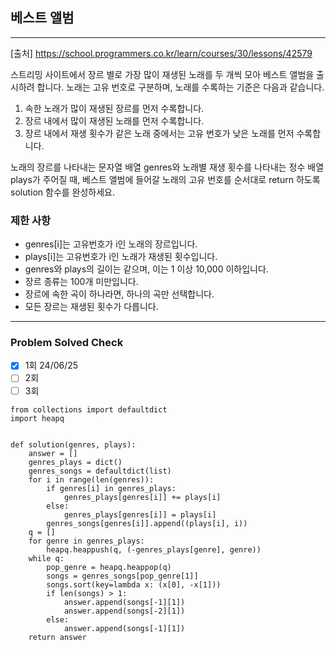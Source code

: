 ## 베스트 앨범

---

[출처] https://school.programmers.co.kr/learn/courses/30/lessons/42579

스트리밍 사이트에서 장르 별로 가장 많이 재생된 노래를 두 개씩 모아 베스트 앨범을 출시하려 합니다. 
노래는 고유 번호로 구분하며, 노래를 수록하는 기준은 다음과 같습니다.

1. 속한 노래가 많이 재생된 장르를 먼저 수록합니다.
2. 장르 내에서 많이 재생된 노래를 먼저 수록합니다.
3. 장르 내에서 재생 횟수가 같은 노래 중에서는 고유 번호가 낮은 노래를 먼저 수록합니다.

노래의 장르를 나타내는 문자열 배열 genres와 노래별 재생 횟수를 나타내는 정수 배열 plays가 주어질 때, 
베스트 앨범에 들어갈 노래의 고유 번호를 순서대로 return 하도록 solution 함수를 완성하세요.

### 제한 사항

- genres[i]는 고유번호가 i인 노래의 장르입니다.
- plays[i]는 고유번호가 i인 노래가 재생된 횟수입니다.
- genres와 plays의 길이는 같으며, 이는 1 이상 10,000 이하입니다.
- 장르 종류는 100개 미만입니다.
- 장르에 속한 곡이 하나라면, 하나의 곡만 선택합니다.
- 모든 장르는 재생된 횟수가 다릅니다.

---
### Problem Solved Check
- [x] 1회 24/06/25
- [ ] 2회
- [ ] 3회

~~~
from collections import defaultdict
import heapq


def solution(genres, plays):
    answer = []
    genres_plays = dict()
    genres_songs = defaultdict(list)
    for i in range(len(genres)):
        if genres[i] in genres_plays:
            genres_plays[genres[i]] += plays[i]
        else:
            genres_plays[genres[i]] = plays[i]
        genres_songs[genres[i]].append((plays[i], i))
    q = []
    for genre in genres_plays:
        heapq.heappush(q, (-genres_plays[genre], genre))
    while q:
        pop_genre = heapq.heappop(q)
        songs = genres_songs[pop_genre[1]]
        songs.sort(key=lambda x: (x[0], -x[1]))
        if len(songs) > 1:
            answer.append(songs[-1][1])
            answer.append(songs[-2][1])
        else:
            answer.append(songs[-1][1])
    return answer
    
~~~